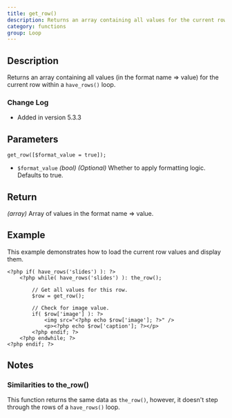 ```yaml
---
title: get_row()
description: Returns an array containing all values for the current row.
category: functions
group: Loop
---
```


## Description
Returns an array containing all values (in the format name => value) for the current row within a `have_rows()` loop.

### Change Log
- Added in version 5.3.3

## Parameters
```
get_row([$format_value = true]);
```
- `$format_value`	*(bool)*	*(Optional)*	Whether to apply formatting logic. Defaults to true.

## Return
*(array)* Array of values in the format name => value.

## Example
This example demonstrates how to load the current row values and display them.
```
<?php if( have_rows('slides') ): ?>
	<?php while( have_rows('slides') ): the_row(); 
		
		// Get all values for this row.
		$row = get_row();
		
		// Check for image value.
		if( $row['image'] ): ?>
			<img src="<?php echo $row['image']; ?>" />
			<p><?php echo $row['caption']; ?></p>
		<?php endif; ?>
	<?php endwhile; ?>
<?php endif; ?>
```

## Notes

### Similarities to the_row()
This function returns the same data as `the_row()`, however, it doesn't step through the rows of a `have_rows()` loop.
